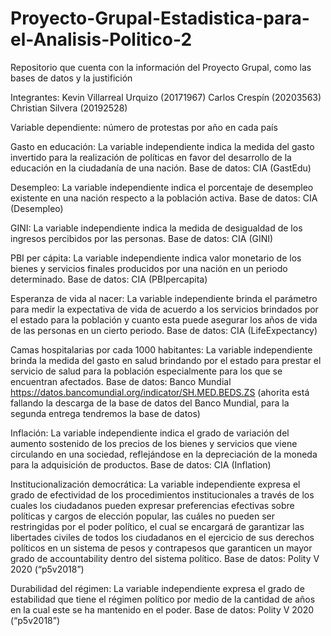# Proyecto-Grupal-Estadistica-para-el-Analisis-Politico-2
Repositorio que cuenta con la información del Proyecto Grupal, como las bases de datos y la justifición

Integrantes: 
Kevin Villarreal Urquizo (20171967)
Carlos Crespín (20203563)
Christian Silvera (20192528)

Variable dependiente: número de protestas por año en cada país

Gasto en educación: La variable independiente indica la medida del gasto invertido para la realización de políticas en favor del desarrollo de la educación en la ciudadanía de una nación. Base de datos: CIA (GastEdu)

Desempleo: La variable independiente indica el porcentaje de desempleo existente en una nación respecto a la población activa.
Base de datos: CIA (Desempleo)

GINI: La variable independiente indica la medida de desigualdad de los ingresos percibidos por las personas. 
Base de datos: CIA (GINI)

PBI per cápita: La variable independiente indica valor monetario de los bienes y servicios finales producidos por una nación en un periodo determinado. 
Base de datos: CIA (PBIpercapita)

Esperanza de vida al nacer: La variable independiente brinda el parámetro para medir la expectativa de vida de acuerdo a los servicios brindados por el estado para la población y cuanto esta puede asegurar los años de vida de las personas en un cierto periodo.
Base de datos: CIA (LifeExpectancy)

Camas hospitalarias por cada 1000 habitantes: La variable independiente brinda la medida del gasto en salud brindando por el estado para prestar el servicio de salud para la población especialmente para los que se encuentran afectados.
Base de datos: Banco Mundial
https://datos.bancomundial.org/indicator/SH.MED.BEDS.ZS (ahorita está fallando la descarga de la base de datos del Banco Mundial, para la segunda entrega tendremos la base de datos)

Inflación: La variable independiente indica el grado de variación del aumento sostenido de los precios de los bienes y servicios que viene circulando en una sociedad, reflejándose en la depreciación de la moneda para la adquisición de productos.
Base de datos: CIA (Inflation)

Institucionalización democrática: La variable independiente expresa el grado de efectividad de los procedimientos institucionales a través de los cuales los ciudadanos pueden expresar preferencias efectivas sobre políticas y cargos de elección popular, las cuáles no pueden ser restringidas por el poder político, el cual se encargará de garantizar las libertades civiles de todos los ciudadanos en el ejercicio de sus derechos políticos en un sistema de pesos y contrapesos que garanticen un mayor grado de accountability dentro del sistema político. 
Base de datos: Polity V 2020 (“p5v2018”)

Durabilidad del régimen: La variable independiente expresa el grado de estabilidad que tiene el régimen político por medio de la cantidad de años en la cual este se ha mantenido en el poder.
Base de datos: Polity V 2020 (“p5v2018”)























